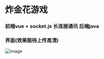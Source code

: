 # 炸金花游戏

### 前端vue + socket.js 长连接通讯 后端java

### 界面(效果图待上传高清)

![image](https://markdown.tomtangmu.com/git/wegame/show.png)
